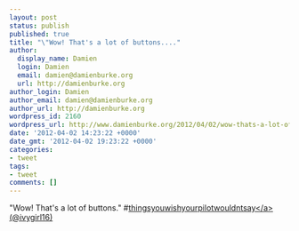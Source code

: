 ```yaml
---
layout: post
status: publish
published: true
title: "\"Wow! That's a lot of buttons...."
author:
  display_name: Damien
  login: Damien
  email: damien@damienburke.org
  url: http://damienburke.org
author_login: Damien
author_email: damien@damienburke.org
author_url: http://damienburke.org
wordpress_id: 2160
wordpress_url: http://www.damienburke.org/2012/04/02/wow-thats-a-lot-of-buttons/
date: '2012-04-02 14:23:22 +0000'
date_gmt: '2012-04-02 19:23:22 +0000'
categories:
- tweet
tags:
- tweet
comments: []
---
```

<p>"Wow! That's a lot of buttons." #<a href="http:&#47;&#47;search.twitter.com&#47;search?q=%23thingsyouwishyourpilotwouldntsay" class="aktt_hashtag">thingsyouwishyourpilotwouldntsay<&#47;a>  (@ivygirl16)</p>
